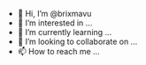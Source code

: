 - 👋 Hi, I’m @brixmavu
- 👀 I’m interested in ...
- 🌱 I’m currently learning ...
- 💞️ I’m looking to collaborate on ...
- 📫 How to reach me ...

<!---
brixmavu/brixmavu is a ✨ special ✨ repository because its `README.md` (this file) appears on your GitHub profile.
You can click the Preview link to take a look at your changes.
--->
